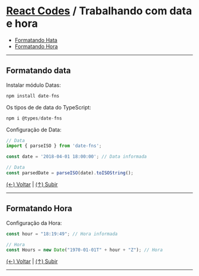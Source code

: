 # [React Codes](https://github.com/systemboys/React_Codes#react-codes "React Codes") / Trabalhando com data e hora

- [Formatando Hata](https://github.com/systemboys/React_Codes/... "Formatando Hata")
- [Formatando Hora](https://github.com/systemboys/React_Codes/... "Formatando Hora")

------------

## Formatando data

Instalar módulo Datas:

```javascript
npm install date-fns
```

Os tipos de de data do TypeScript:

```javascript
npm i @types/date-fns
```

Configuração de Data:

```javascript
// Data
import { parseISO } from 'date-fns';

const date = '2018-04-01 18:00:00'; // Data informada

// Data
const parsedDate = parseISO(date).toISOString();
```

[(&larr;) Voltar](https://github.com/systemboys/React_Codes#react-codes "Voltar ao Sumário") | 
[(&uarr;) Subir](https://github.com/systemboys/React_Codes/... "Subir para o topo")

------------

## Formatando Hora

Configuração da Hora:

```javascript
const hour = "18:19:49"; // Hora informada

// Hora
const Hours = new Date("1970-01-01T" + hour + "Z"); // Hora
```

[(&larr;) Voltar](https://github.com/systemboys/React_Codes#react-codes "Voltar ao Sumário") | 
[(&uarr;) Subir](https://github.com/systemboys/React_Codes/... "Subir para o topo")

------------
